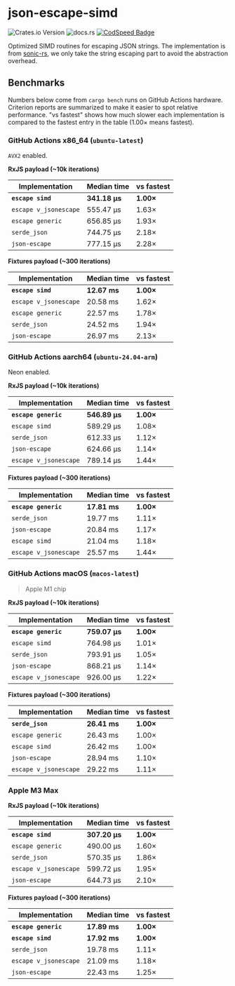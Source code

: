 # json-escape-simd

![Crates.io Version](https://img.shields.io/crates/v/json-escape-simd)
![docs.rs](https://img.shields.io/docsrs/json-escape-simd)
[![CodSpeed Badge](https://img.shields.io/endpoint?url=https://codspeed.io/badge.json)](https://codspeed.io/napi-rs/json-escape-simd)

Optimized SIMD routines for escaping JSON strings. The implementation is from [sonic-rs](https://github.com/cloudwego/sonic-rs), we only take the string escaping part to avoid the abstraction overhead.

## Benchmarks

Numbers below come from `cargo bench` runs on GitHub Actions hardware. Criterion reports are summarized to make it easier to spot relative performance. "vs fastest" shows how much slower each implementation is compared to the fastest entry in the table (1.00× means fastest).

### GitHub Actions x86_64 (`ubuntu-latest`)

`AVX2` enabled.

**RxJS payload (~10k iterations)**

| Implementation        | Median time   | vs fastest |
| --------------------- | ------------- | ---------- |
| **`escape simd`**     | **341.18 µs** | **1.00×**  |
| `escape v_jsonescape` | 555.47 µs     | 1.63×      |
| `escape generic`      | 656.85 µs     | 1.93×      |
| `serde_json`          | 744.75 µs     | 2.18×      |
| `json-escape`         | 777.15 µs     | 2.28×      |

**Fixtures payload (~300 iterations)**

| Implementation        | Median time  | vs fastest |
| --------------------- | ------------ | ---------- |
| **`escape simd`**     | **12.67 ms** | **1.00×**  |
| `escape v_jsonescape` | 20.58 ms     | 1.62×      |
| `escape generic`      | 22.57 ms     | 1.78×      |
| `serde_json`          | 24.52 ms     | 1.94×      |
| `json-escape`         | 26.97 ms     | 2.13×      |

### GitHub Actions aarch64 (`ubuntu-24.04-arm`)

Neon enabled.

**RxJS payload (~10k iterations)**

| Implementation        | Median time   | vs fastest |
| --------------------- | ------------- | ---------- |
| **`escape generic`**  | **546.89 µs** | **1.00×**  |
| `escape simd`         | 589.29 µs     | 1.08×      |
| `serde_json`          | 612.33 µs     | 1.12×      |
| `json-escape`         | 624.66 µs     | 1.14×      |
| `escape v_jsonescape` | 789.14 µs     | 1.44×      |

**Fixtures payload (~300 iterations)**

| Implementation        | Median time  | vs fastest |
| --------------------- | ------------ | ---------- |
| **`escape generic`**  | **17.81 ms** | **1.00×**  |
| `serde_json`          | 19.77 ms     | 1.11×      |
| `json-escape`         | 20.84 ms     | 1.17×      |
| `escape simd`         | 21.04 ms     | 1.18×      |
| `escape v_jsonescape` | 25.57 ms     | 1.44×      |

### GitHub Actions macOS (`macos-latest`)

> Apple M1 chip

**RxJS payload (~10k iterations)**

| Implementation        | Median time   | vs fastest |
| --------------------- | ------------- | ---------- |
| **`escape generic`**  | **759.07 µs** | **1.00×**  |
| `escape simd`         | 764.98 µs     | 1.01×      |
| `serde_json`          | 793.91 µs     | 1.05×      |
| `json-escape`         | 868.21 µs     | 1.14×      |
| `escape v_jsonescape` | 926.00 µs     | 1.22×      |

**Fixtures payload (~300 iterations)**

| Implementation        | Median time  | vs fastest |
| --------------------- | ------------ | ---------- |
| **`serde_json`**      | **26.41 ms** | **1.00×**  |
| `escape generic`      | 26.43 ms     | 1.00×      |
| `escape simd`         | 26.42 ms     | 1.00×      |
| `json-escape`         | 28.94 ms     | 1.10×      |
| `escape v_jsonescape` | 29.22 ms     | 1.11×      |

### Apple M3 Max

**RxJS payload (~10k iterations)**

| Implementation        | Median time   | vs fastest |
| --------------------- | ------------- | ---------- |
| **`escape simd`**     | **307.20 µs** | **1.00×**  |
| `escape generic`      | 490.00 µs     | 1.60×      |
| `serde_json`          | 570.35 µs     | 1.86×      |
| `escape v_jsonescape` | 599.72 µs     | 1.95×      |
| `json-escape`         | 644.73 µs     | 2.10×      |

**Fixtures payload (~300 iterations)**

| Implementation        | Median time  | vs fastest |
| --------------------- | ------------ | ---------- |
| **`escape generic`**  | **17.89 ms** | **1.00×**  |
| **`escape simd`**     | **17.92 ms** | **1.00×**  |
| `serde_json`          | 19.78 ms     | 1.11×      |
| `escape v_jsonescape` | 21.09 ms     | 1.18×      |
| `json-escape`         | 22.43 ms     | 1.25×      |

